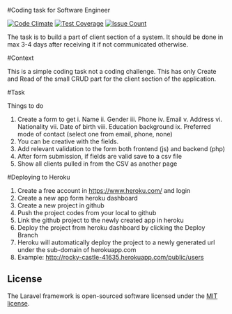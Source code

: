 #Coding task for Software Engineer

[![Code Climate](https://codeclimate.com/github/s4jj4n/coding-task/badges/gpa.svg)](https://codeclimate.com/github/s4jj4n/coding-task)
[![Test Coverage](https://codeclimate.com/github/s4jj4n/coding-task/badges/coverage.svg)](https://codeclimate.com/github/s4jj4n/coding-task/coverage)
[![Issue Count](https://codeclimate.com/github/s4jj4n/coding-task/badges/issue_count.svg)](https://codeclimate.com/github/s4jj4n/coding-task)

The task is to build a part of client section of a system. It should be done in max 3-4 days after receiving it if not communicated otherwise.

#Context

This is a simple coding task not a coding challenge. This has only Create and Read of the small CRUD part for the client section of the application.

#Task

Things to do

1. Create a form to get
    i. Name
    ii. Gender
    iii. Phone
    iv. Email
    v. Address
    vi. Nationality
    vii. Date of birth
    viii. Education background
    ix. Preferred mode of contact (select one from email, phone, none)
2. You can be creative with the fields.
3. Add relevant validation to the form both frontend (js) and backend (php)
4. After form submission, if fields are valid save to a csv file
5. Show all clients pulled in from the CSV as another page

#Deploying to Heroku

1. Create a free account in https://www.heroku.com/ and login
2. Create a new app form heroku dashboard
3. Create a new project in github
4. Push the project codes from your local to github
5. Link the github project to the newly created app in heroku
6. Deploy the project from heroku dashboard by clicking the Deploy Branch
7. Heroku will automatically deploy the project to a newly generated url under the sub-domain of herokuapp.com
8. Example: http://rocky-castle-41635.herokuapp.com/public/users


## License

The Laravel framework is open-sourced software licensed under the [MIT license](http://opensource.org/licenses/MIT).
